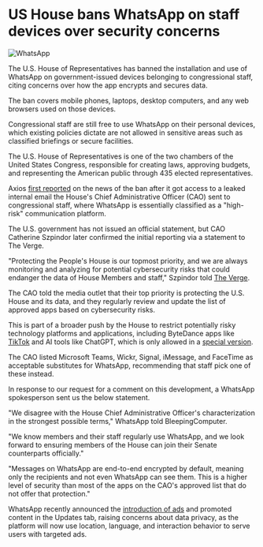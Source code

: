 # US House bans WhatsApp on staff devices over security concerns

![WhatsApp](https://www.bleepstatic.com/content/hl-images/2022/05/31/WhatsApp.jpg)

The U.S. House of Representatives has banned the installation and use of WhatsApp on government-issued devices belonging to congressional staff, citing concerns over how the app encrypts and secures data.

The ban covers mobile phones, laptops, desktop computers, and any web browsers used on those devices.

Congressional staff are still free to use WhatsApp on their personal devices, which existing policies dictate are not allowed in sensitive areas such as classified briefings or secure facilities.

The U.S. House of Representatives is one of the two chambers of the United States Congress, responsible for creating laws, approving budgets, and representing the American public through 435 elected representatives.

Axios [first reported](https://www.axios.com/2025/06/23/whatsapp-house-congress-staffers-messaging-app) on the news of the ban after it got access to a leaked internal email the House's Chief Administrative Officer (CAO) sent to congressional staff, where WhatsApp is essentially classified as a "high-risk" communication platform.

The U.S. government has not issued an official statement, but CAO Catherine Szpindor later confirmed the initial reporting via a statement to The Verge.

"Protecting the People's House is our topmost priority, and we are always monitoring and analyzing for potential cybersecurity risks that could endanger the data of House Members and staff," Szpindor told [The Verge](http://www.theverge.com/news/691288/house-of-representatives-whatsapp-ban-meta).

The CAO told the media outlet that their top priority is protecting the U.S. House and its data, and they regularly review and update the list of approved apps based on cybersecurity risks.

This is part of a broader push by the House to restrict potentially risky technology platforms and applications, including ByteDance apps like [TikTok](https://www.congress.gov/bill/117th-congress/senate-bill/1143) and AI tools like ChatGPT, which is only allowed in a [special version](https://budget.house.gov/press-release/open-ai-releases-chatgpt-gov-for-us-government-agencies).

The CAO listed Microsoft Teams, Wickr, Signal, iMessage, and FaceTime as acceptable substitutes for WhatsApp, recommending that staff pick one of these instead.

In response to our request for a comment on this development, a WhatsApp spokesperson sent us the below statement.

"We disagree with the House Chief Administrative Officer's characterization in the strongest possible terms," WhatsApp told BleepingComputer.

"We know members and their staff regularly use WhatsApp, and we look forward to ensuring members of the House can join their Senate counterparts officially."

"Messages on WhatsApp are end-to-end encrypted by default, meaning only the recipients and not even WhatsApp can see them. This is a higher level of security than most of the apps on the CAO's approved list that do not offer that protection."

WhatsApp recently announced the [introduction of ads](https://blog.whatsapp.com/helping-you-find-more-channels-and-businesses-on-whatsapp) and promoted content in the Updates tab, raising concerns about data privacy, as the platform will now use location, language, and interaction behavior to serve users with targeted ads.